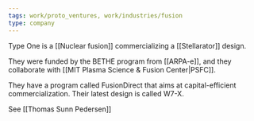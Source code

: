 ```yaml
---
tags: work/proto_ventures, work/industries/fusion
type: company
---
```

Type One is a [[Nuclear fusion]] commercializing a [[Stellarator]] design.

They were funded by the BETHE program from [[ARPA-e]], and they collaborate with [[MIT Plasma Science & Fusion Center|PSFC]].

They have a program called FusionDirect that aims at capital-efficient commercialization. Their latest design is called W7-X.

See [[Thomas Sunn Pedersen]]